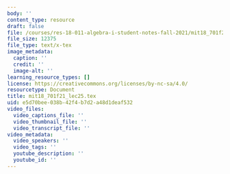 ```yaml
---
body: ''
content_type: resource
draft: false
file: /courses/res-18-011-algebra-i-student-notes-fall-2021/mit18_701f21_lec25.tex
file_size: 12375
file_type: text/x-tex
image_metadata:
  caption: ''
  credit: ''
  image-alt: ''
learning_resource_types: []
license: https://creativecommons.org/licenses/by-nc-sa/4.0/
resourcetype: Document
title: mit18_701f21_lec25.tex
uid: e5d70bee-038b-42f4-b7d2-a48d1deaf532
video_files:
  video_captions_file: ''
  video_thumbnail_file: ''
  video_transcript_file: ''
video_metadata:
  video_speakers: ''
  video_tags: ''
  youtube_description: ''
  youtube_id: ''
---
```

